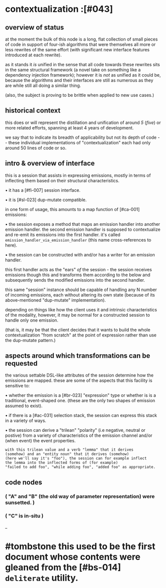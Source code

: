 # contextualization :[#043]

## overview of status

at the moment the bulk of this node is a long, flat collection of small
pieces of code in support of four-ish algorithms that were themselves all
more or less rewrites of the same effort (with significant new interface
features introduced at each rewrite).

as it stands it *is* unified in the sense that all code towards these
rewrites sits in the same structural framework (a novel take on something
like a dependency injection framework); however it is *not* as unified
as it could be, because the algorithms and their interfaces are still as
numerous as they are while still all doing a similar thing.

(also, the subject is proving to be brittle when applied to new use
cases.)





## historical context

this does or will represent the distillation and unification of
around *5* (*five*) or more related efforts, spanning at least 4
years of development.

we say that to indicate its breadth of applicability but not its
depth of code -- these individual implementations of
"contextualization" each had only around 50 lines of code or so.





## intro & overview of interface

this is a session that assists in expressing emissions, mostly in terms
of inflecting them based on their structural characteristics.

  • it has a [#fi-007] session interface.

  • it is [#sl-023] dup-mutate compatible.

in one form of usage, this amounts to a map function of [#ca-001]
emissions:

  • the session exposes a method that maps an emission handler into
    another emission handler. the second emission handler is supposed
    to contextualize and re-emit its emissions into the first handler.
    it's called `emission_handler_via_emission_handler`
    (this name cross-references to here).

  • the session can be constructed with and/or has a writer for
    an emission handler.

this first handler acts as the "ears" *of* the session - the session
receives emissions though this and transforms them according to the
below and subsequently sends the modified emissions into the second
handler.

this same "session" instance should be capable of handling any N
number of incoming emissions, each without altering its own state
(because of its above-mentioned "dup-mutate" implementation).

depending on things like how the client uses it and intrinsic
characteristics of the modality, however, it may be normal for a
constructed session to handle only one emission.

(that is, it may be that the client decides that it wants to build
the whole contextualization "from scratch" at the point of expression
rather than use the dup-mutate pattern.)




## aspects around which transformations can be requested

the various settable DSL-like attributes of the session determine
how the emissions are mapped. these are some of the aspects that
this facility is sensitive to:

  • whether the emission is a [#br-023] "expression" type or
    whether is is a traditional, event-shaped one. (these are the
    only two shapes of emission assumed to exist).

  • if there is a [#ac-031] selection stack, the session can
    express this stack in a variety of ways.

  • the session can derive a "trilean" "polarity" (i.e negative,
    neutral or postive) from a variety of characteristics of the
    emission channel and/or (when event) the event properties.

    with this trilean value and a verb "lemma" that it derives
    (somehow) and an "entity noun" that it derives (somehow)
    (here we'll say it's "foo"), the session can for example inflect
    the lemma into the inflected forms of (for example)
    "failed to add foo", "while adding foo", "added foo" as appropriate.



## code nodes

### ( "A" and "B" (the old way of parameter representation) were sunsetted. )

### ( "C" is in-situ )
_

# #tombstone this used to be the first document whose contents were gleaned from the [#bs-014] `deliterate` utility.
